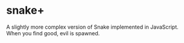 # snake+

A slightly more complex version of Snake implemented in JavaScript.
<br> When you find good, evil is spawned.
